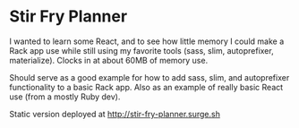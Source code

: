 # Stir Fry Planner

I wanted to learn some React, and to see how little memory I could make a Rack app use while still using my favorite tools (sass, slim, autoprefixer, materialize). Clocks in at about 60MB of memory use.

Should serve as a good example for how to add sass, slim, and autoprefixer functionality to a basic Rack app. Also as an example of really basic React use (from a mostly Ruby dev).

Static version deployed at http://stir-fry-planner.surge.sh